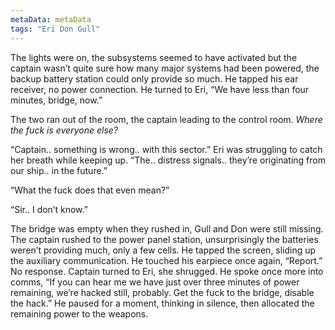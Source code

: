```yaml
---
metaData: metaData
tags: "Eri Don Gull"
---
```


The lights were on, the subsystems seemed to have activated but the captain wasn’t quite sure how many major systems had been powered, the backup battery station could only provide so much. He tapped his ear receiver, no power connection. He turned to Eri, “We have less than four minutes, bridge, now.” 

The two ran out of the room, the captain leading to the control room. *Where the fuck is everyone else?*

“Captain.. something is wrong.. with this sector.” Eri was struggling to catch her breath while keeping up. “The.. distress signals.. they’re originating from our ship.. in the future.”

“What the fuck does that even mean?”

“Sir.. I don’t know.”

The bridge was empty when they rushed in, Gull and Don were still missing. The captain rushed to the power panel station, unsurprisingly the batteries weren’t providing much, only a few cells. He tapped the screen, sliding up the auxiliary communication. He touched his earpiece once again, “Report.” No response. Captain turned to Eri, she shrugged. He spoke once more into comms, “If you can hear me we have just over three minutes of power remaining, we’re hacked still, probably. Get the fuck to the bridge, disable the hack.” He paused for a moment, thinking in silence, then allocated the remaining power to the weapons.